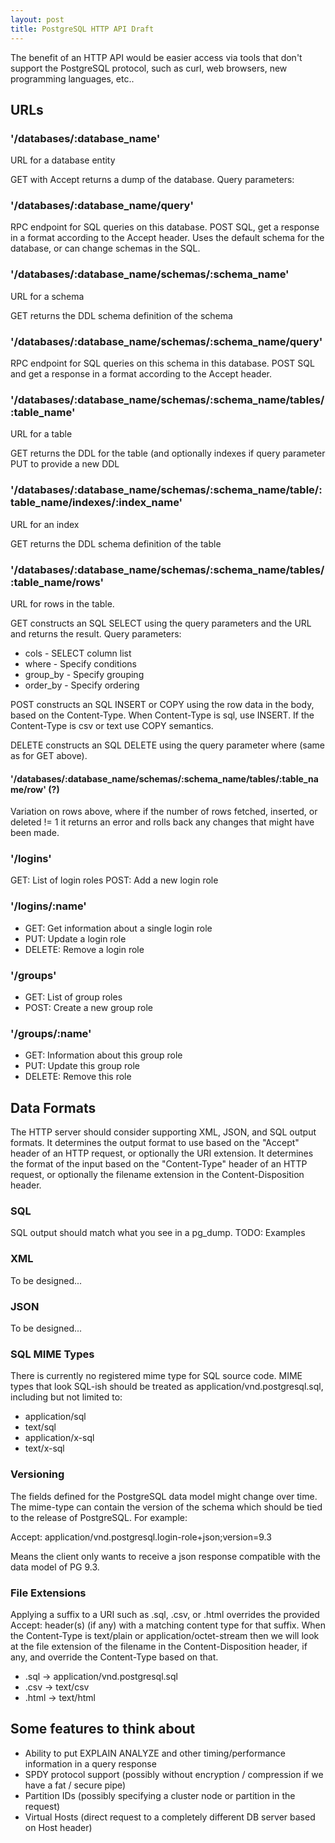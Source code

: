 ```yaml
---
layout: post
title: PostgreSQL HTTP API Draft
---
```


The benefit of an HTTP API would be easier access via tools that don't support the PostgreSQL protocol,
such as curl, web browsers, new programming languages, etc..

## URLs

### '/databases/:database_name'

URL for a database entity

GET with Accept returns a dump of the database.  Query parameters:


### '/databases/:database_name/query'

RPC endpoint for SQL queries on this database.  POST SQL, get a response in a format according to the Accept
header.  Uses the default schema for the database, or can change schemas in the SQL.

### '/databases/:database_name/schemas/:schema_name'

URL for a schema

GET returns the DDL schema definition of the schema

### '/databases/:database_name/schemas/:schema_name/query'

RPC endpoint for SQL queries on this schema in this database.  POST SQL and get a response in a format according to
the Accept header.

### '/databases/:database_name/schemas/:schema_name/tables/:table_name'

URL for a table

GET returns the DDL for the table (and optionally indexes if query parameter
PUT to provide a new DDL

### '/databases/:database_name/schemas/:schema_name/table/:table_name/indexes/:index_name'

URL for an index

GET returns the DDL schema definition of the table

### '/databases/:database_name/schemas/:schema_name/tables/:table_name/rows'

URL for rows in the table.

GET constructs an SQL SELECT using the query parameters and the URL and returns the result.  Query parameters:

* cols - SELECT column list
* where - Specify conditions
* group_by - Specify grouping
* order_by - Specify ordering

POST constructs an SQL INSERT or COPY using the row data in the body, based on the Content-Type.  When Content-Type
is sql, use INSERT.  If the Content-Type is csv or text use COPY semantics.

DELETE constructs an SQL DELETE using the query parameter where (same as for GET above).

#### '/databases/:database_name/schemas/:schema_name/tables/:table_name/row' (?)

Variation on rows above, where if the number of rows fetched, inserted, or deleted != 1 it returns an error and rolls
back any changes that might have been made.

### '/logins'

GET: List of login roles
POST: Add a new login role

### '/logins/:name'

* GET: Get information about a single login role
* PUT: Update a login role
* DELETE: Remove a login role

### '/groups'

* GET: List of group roles
* POST: Create a new group role

### '/groups/:name'

* GET: Information about this group role
* PUT: Update this group role
* DELETE: Remove this role

## Data Formats

The HTTP server should consider supporting XML, JSON, and SQL output formats.  It determines the output
format to use based on the "Accept" header of an HTTP request, or optionally the URI extension.  It determines
the format of the input based on the "Content-Type" header of an HTTP request, or optionally the filename
extension in the Content-Disposition header.


### SQL

SQL output should match what you see in a pg_dump.  TODO: Examples

### XML

To be designed...

### JSON

To be designed...

### SQL MIME Types

There is currently no registered mime type for SQL source code.  MIME types that look SQL-ish should be treated
as application/vnd.postgresql.sql, including but not limited to:

* application/sql
* text/sql
* application/x-sql
* text/x-sql

### Versioning

The fields defined for the PostgreSQL data model might change over time.  The mime-type can contain the
version of the schema which should be tied to the release of PostgreSQL.  For example:

Accept: application/vnd.postgresql.login-role+json;version=9.3

Means the client only wants to receive a json response compatible with the data model of PG 9.3.

### File Extensions

Applying a suffix to a URI such as .sql, .csv, or .html overrides the provided Accept: header(s) (if any) with
a matching content type for that suffix.  When the Content-Type is text/plain or application/octet-stream then
we will look at the file extension of the filename in the Content-Disposition header, if any, and override
the Content-Type based on that.

* .sql -> application/vnd.postgresql.sql
* .csv -> text/csv
* .html -> text/html


## Some features to think about

* Ability to put EXPLAIN ANALYZE and other timing/performance information in a query response
* SPDY protocol support (possibly without encryption / compression if we have a fat / secure pipe)
* Partition IDs (possibly specifying a cluster node or partition in the request)
* Virtual Hosts (direct request to a completely different DB server based on Host header)
